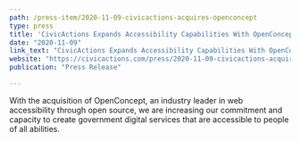 ```yaml
---
path: /press-item/2020-11-09-civicactions-acquires-openconcept
type: press
title: 'CivicActions Expands Accessibility Capabilities With OpenConcept'
date: "2020-11-09"
link_text: "CivicActions Expands Accessibility Capabilities With OpenConcept"
website: "https://civicactions.com/press/2020-11-09-civicactions-acquires-openconcept"
publication: "Press Release"

---
```


With the acquisition of OpenConcept, an industry leader in web accessibility through open source, we are increasing our commitment and capacity to create government digital services that are accessible to people of all abilities.

